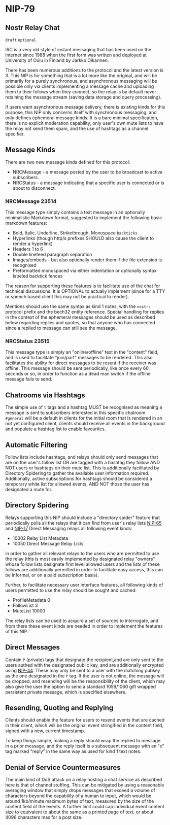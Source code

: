 NIP-79
======

Nostr Relay Chat
----------------

`draft` `optional`

IRC is a very old style of instant messaging that has been used on the internet since 1988 when the first form was
written and deployed at University of Oulu in Finland by Jarkko Oikarinen.

There has been numerous additions to the protocol and the latest version is 3. This NIP is for something that is a
lot more like the original, and will be primarily for a purely synchronous, and asynchronous messaging will be possible
only via clients implementing a message cache and uploading them to their follows when they connect, so the relay is by
default never retaining the message stream (saving data storage and query processing).

If users want asynchronous message delivery, there is existing kinds for this purpose, this NIP only concerns itself
with synchronous messaging, and only defines ephemeral message kinds. It is a bare minimal specification, there is no
explicit moderation capability, only user's own mute lists to have the relay not send them spam, and the use of hashtags
as a channel specifier.

## Message Kinds

There are two new message kinds defined for this protocol:

- NRCMessage - a message posted by the user to be broadcast to active subscribers.
- NRCStatus - a message indicating that a specific user is connected or is about to disconnect.

### NRCMessage 23514

This message type simply contains a text message in an optionally minimalistic Markdown format, suggested to implement
the following basic markdown features:

- Bold, Italic, Underline, Strikethrough, Monospace `backticks`
- Hyperlinks (though http/s prefixes SHOULD also cause the client to render a hyperlink)
- Headers 1 to 6
- Double linefeed paragraph separation
- Images/embeds - but also optionally render them if the file extension is recognised
- Preformatted monospaced via either indentation or optionally syntax labeled backtick fences

The reason for supporting these features is to facilitate use of the chat for technical discussions. It is OPTIONAL to
actually implement (since for a TTY or speech based client this may not be practical to render).

Mentions should use the same syntax as kind 1 notes, with the `nostr:` protocol prefix and the bech32 entity reference.
Special handling for replies in the context of the ephemeral messages should be used as described below regarding
replies and quotes, so that anyone who has connected since a replied to message can still see the message.

### NRCStatus 23515

This message type is simply an "online/offline" text in the "content" field, and is used to facilitate "join/part"
messages to be rendered. This also facilitates the ability for direct messages to be resent if the receiver was offline.
This message should be sent periodically, like once every 60 seconds or so, in order to function as a dead man switch if
the offline message fails to send.

## Chatrooms via Hashtags

The simple use of `t` tags and a hashtag MUST be recognised as meaning a message is sent to subscribers interested in
this specific chatroom. `#general` will be a default in clients for the initial room that is rendered in an not yet
configured client, clients should receive all events in the background and populate a hashtag list to enable favourites.

## Automatic Filtering

Follow lists include hashtags, and relays should only send messages that are on the user's follow list OR are tagged
with a hashtag they follow AND NOT users or hashtags on their mute list. This is additionally facilitated by Directory
Spidering to gather the available user information required. Additionally, active subscriptions for hashtags should be
considered a temporary white list for allowed events, AND NOT those the user has designated a mute for.

## Directory Spidering

Relays supporting this NIP should include a "directory spider" feature that periodically polls all the relays that it
can find from user's relay lists [NIP-65](65.md) and [NIP-17](17.md) Direct Messaging relays all following event kinds:

- 10002 Relay List Metadata
- 10050 Direct Message Relay Lists

in order to gather all relevant relays to the users who are permitted to use the relay (this is most easily implemented
by designated relay "owners" whose follow lists designate first level allowed users and the lists of these follows are
additionally permitted in order to facilitate easy access, this can be informal, or on a paid subscription basis).

Further, to facilitate necessary user interface features, all following kinds of users permitted to use the relay should
be sought and cached:

- ProfileMetadata 0
- FollowList 3
- MuteList 10000

The relay lists can be used to acquire a set of sources to interrogate, and from there these event kinds are needed in
order to implement the features of this NIP.

## Direct Messages

Contain `P` (private) tags that designate the recipient,and are only sent to the users authed with the designated public
key, and are additionally encrypted using [NIP-44](44.md). These may only be sent to a user with the matching pubkey as
the one designated in the `P` tag. If the user is not online, the message will be dropped, and resending will be the
responsibility of the client, which may also give the user the option to send a standard 1059/1060 gift wrapped
persistent private message, which is specified elsewhere.

## Resending, Quoting and Replying

Clients should enable the feature for users to resend events that are cached in their client, which will be the original
event stringified in the content field, signed with a new, current timestamp.

To keep things simple, making a reply should wrap the replied to message in a prior message, and the reply itself is a
subsequent message with an "e" tag marked "reply" in the same way as used for kind 1 text notes.

## Denial of Service Countermeasures

The main kind of DoS attack on a relay hosting a chat service as described here is that of channel stuffing. This can be
mitigated by using a reasonable averaging window that simply drops messages that exceed a volume of characters beyond
the capability of a human to input, which would be around 1kb/minute maximum bytes of text, measured by the size of the
content field of the events. A further limit could cap individual event content size to equivalent to about the same as
a printed page of text, or about 4096 characters max for a post size.